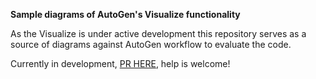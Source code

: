 **Sample diagrams of AutoGen's Visualize functionality**

As the Visualize is under active development this repository serves as a source of diagrams against AutoGen workflow to evaluate the code.

Currently in development, [PR HERE](https://github.com/autogen-ai/autogen/pull/39), help is welcome!
